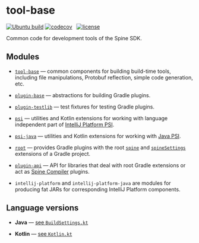 # tool-base

[![Ubuntu build][ubuntu-build-badge]][gh-actions]
[![codecov][codecov-badge]][codecov] &nbsp;
[![license][license-badge]][license]


Common code for development tools of the Spine SDK.

## Modules

* [`tool-base`](tool-base) — common components for building build-time tools, including file
  manipulations, Protobuf reflection, simple code generation, etc.


* [`plugin-base`](plugin-base) — abstractions for building Gradle plugins.


* [`plugin-testlib`](plugin-testlib) — test fixtures for testing Gradle plugins.


* [`psi`](psi) — utilities and Kotlin extensions for working with language independent
  part of [IntelliJ Platform PSI](https://plugins.jetbrains.com/docs/intellij/psi.html).


* [`psi-java`](psi-java) — utilities and Kotlin extensions for working with
  [Java PSI](https://plugins.jetbrains.com/docs/intellij/psi.html). 
                                                                                    

* [`root`](root) — provides Gradle plugins with the root [`spine`][spine-extension] and
  [`spineSettings`][spine-settings-extension] extensions of a Gradle project.


* [`plugin-api`](plugin-api) — API for libraries that deal with root Gradle extensions or
  act as [Spine Compiler][spine-compiler] plugins.


* `intellij-platform` and `intellij-platform-java` are modules for producing fat
   JARs for corresponding IntelliJ Platform components.  

## Language versions

 * **Java** — [see `BuildSettings.kt`](buildSrc/src/main/kotlin/BuildSettings.kt)


 * **Kotlin** — [see `Kotlin.kt`](buildSrc/src/main/kotlin/io/spine/dependency/lib/Kotlin.kt)

[gh-actions]: https://github.com/SpineEventEngine/tool-base/actions
[ubuntu-build-badge]: https://github.com/SpineEventEngine/tool-base/actions/workflows/build-on-ubuntu.yml/badge.svg
[codecov-badge]: https://codecov.io/gh/SpineEventEngine/tool-base/branch/master/graph/badge.svg
[license-badge]: https://img.shields.io/badge/license-Apache%20License%202.0-blue.svg?style=flat
[license]: http://www.apache.org/licenses/LICENSE-2.0
[codecov]: https://codecov.io/gh/SpineEventEngine/tool-base
[spine-compiler]: https://github.com/SpineEventEngine/ProtoData
[spine-extension]: root/src/main/kotlin/io/spine/tools/gradle/root/SpineProjectExtension.kt
[spine-settings-extension]: root/src/main/kotlin/io/spine/tools/gradle/root/SpineSettingsExtension.kt 
